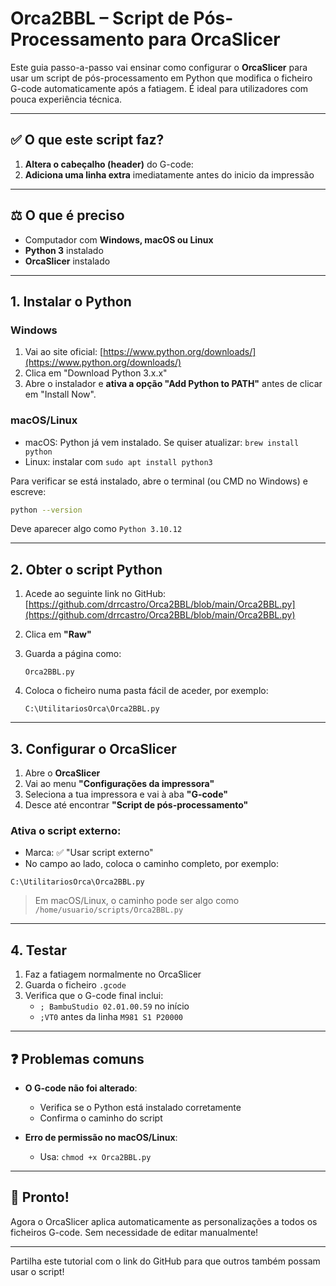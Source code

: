 # Orca2BBL – Script de Pós-Processamento para OrcaSlicer

Este guia passo-a-passo vai ensinar como configurar o **OrcaSlicer** para usar um script de pós-processamento em Python que modifica o ficheiro G-code automaticamente após a fatiagem. É ideal para utilizadores com pouca experiência técnica.

---

## ✅ O que este script faz?

1. **Altera o cabeçalho (header)** do G-code:
2. **Adiciona uma linha extra** imediatamente antes do inicio da impressão

---

## ⚖️ O que é preciso

- Computador com **Windows, macOS ou Linux**
- **Python 3** instalado
- **OrcaSlicer** instalado

---

## 1. Instalar o Python

### Windows
1. Vai ao site oficial: [https://www.python.org/downloads/](https://www.python.org/downloads/)
2. Clica em "Download Python 3.x.x"
3. Abre o instalador e **ativa a opção "Add Python to PATH"** antes de clicar em "Install Now".

### macOS/Linux
- macOS: Python já vem instalado. Se quiser atualizar: `brew install python`
- Linux: instalar com `sudo apt install python3`

Para verificar se está instalado, abre o terminal (ou CMD no Windows) e escreve:
```bash
python --version
```
Deve aparecer algo como `Python 3.10.12`

---

## 2. Obter o script Python

1. Acede ao seguinte link no GitHub:
   [https://github.com/drrcastro/Orca2BBL/blob/main/Orca2BBL.py](https://github.com/drrcastro/Orca2BBL/blob/main/Orca2BBL.py)

2. Clica em **"Raw"**
3. Guarda a página como:
   ```
   Orca2BBL.py
   ```
4. Coloca o ficheiro numa pasta fácil de aceder, por exemplo:
   ```
   C:\UtilitariosOrca\Orca2BBL.py
   ```

---

## 3. Configurar o OrcaSlicer

1. Abre o **OrcaSlicer**
2. Vai ao menu **"Configurações da impressora"**
3. Seleciona a tua impressora e vai à aba **"G-code"**
4. Desce até encontrar **"Script de pós-processamento"**

### Ativa o script externo:
- Marca: ✅ "Usar script externo"
- No campo ao lado, coloca o caminho completo, por exemplo:
```
C:\UtilitariosOrca\Orca2BBL.py
```

> Em macOS/Linux, o caminho pode ser algo como `/home/usuario/scripts/Orca2BBL.py`

---

## 4. Testar

1. Faz a fatiagem normalmente no OrcaSlicer
2. Guarda o ficheiro `.gcode`
3. Verifica que o G-code final inclui:
   - `; BambuStudio 02.01.00.59` no início
   - `;VT0` antes da linha `M981 S1 P20000`

---

## ❓ Problemas comuns

- **O G-code não foi alterado**:
  - Verifica se o Python está instalado corretamente
  - Confirma o caminho do script

- **Erro de permissão no macOS/Linux**:
  - Usa: `chmod +x Orca2BBL.py`

---

## 🚀 Pronto!
Agora o OrcaSlicer aplica automaticamente as personalizações a todos os ficheiros G-code. Sem necessidade de editar manualmente!

---

Partilha este tutorial com o link do GitHub para que outros também possam usar o script!
